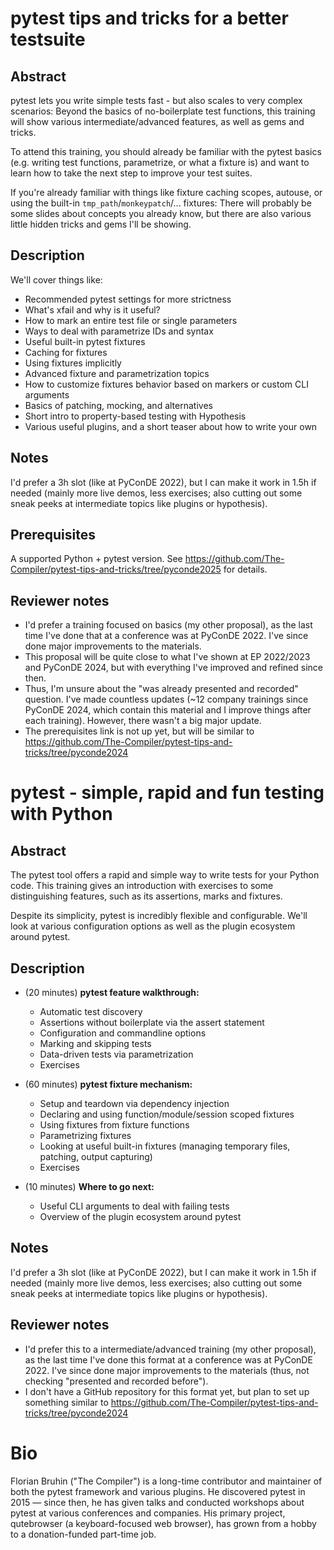 # pytest tips and tricks for a better testsuite

## Abstract

pytest lets you write simple tests fast - but also scales to very complex scenarios: Beyond the basics of no-boilerplate test functions, this training will show various intermediate/advanced features, as well as gems and tricks.

To attend this training, you should already be familiar with the pytest basics (e.g. writing test functions, parametrize, or what a fixture is) and want to learn how to take the next step to improve your test suites.

If you're already familiar with things like fixture caching scopes, autouse, or using the built-in `tmp_path`/`monkeypatch`/... fixtures: There will probably be some slides about concepts you already know, but there are also various little hidden tricks and gems I'll be showing.

## Description

We'll cover things like:

- Recommended pytest settings for more strictness
- What's xfail and why is it useful?
- How to mark an entire test file or single parameters
- Ways to deal with parametrize IDs and syntax
- Useful built-in pytest fixtures
- Caching for fixtures
- Using fixtures implicitly
- Advanced fixture and parametrization topics
- How to customize fixtures behavior based on markers or custom CLI arguments
- Basics of patching, mocking, and alternatives
- Short intro to property-based testing with Hypothesis
- Various useful plugins, and a short teaser about how to write your own

## Notes

I'd prefer a 3h slot (like at PyConDE 2022), but I can make it work in 1.5h if needed (mainly more live demos, less exercises; also cutting out some sneak peeks at intermediate topics like plugins or hypothesis).

## Prerequisites

A supported Python + pytest version. See https://github.com/The-Compiler/pytest-tips-and-tricks/tree/pyconde2025 for details.

## Reviewer notes

- I'd prefer a training focused on basics (my other proposal), as the last time I've done that at a conference was at PyConDE 2022. I've since done major improvements to the materials.
- This proposal will be quite close to what I've shown at EP 2022/2023 and PyConDE 2024, but with everything I've improved and refined since then.
- Thus, I'm unsure about the "was already presented and recorded" question. I've made countless updates (~12 company trainings since PyConDE 2024, which contain this material and I improve things after each training). However, there wasn't a big major update.
- The prerequisites link is not up yet, but will be similar to https://github.com/The-Compiler/pytest-tips-and-tricks/tree/pyconde2024


# pytest - simple, rapid and fun testing with Python

## Abstract

The pytest tool offers a rapid and simple way to write tests for your Python code. This training gives an introduction with exercises to some distinguishing features, such as its assertions, marks and fixtures.

Despite its simplicity, pytest is incredibly flexible and configurable. We'll look at various configuration options as well as the plugin ecosystem around pytest.

## Description

- (20 minutes) **pytest feature walkthrough:**
    * Automatic test discovery
    * Assertions without boilerplate via the assert statement
    * Configuration and commandline options
    * Marking and skipping tests
    * Data-driven tests via parametrization
    * Exercises

- (60 minutes) **pytest fixture mechanism:**
    * Setup and teardown via dependency injection
    * Declaring and using function/module/session scoped fixtures
    * Using fixtures from fixture functions
    * Parametrizing fixtures
    * Looking at useful built-in fixtures (managing temporary files, patching, output capturing)
    * Exercises

- (10 minutes) **Where to go next:**
    * Useful CLI arguments to deal with failing tests
    * Overview of the plugin ecosystem around pytest

## Notes

I'd prefer a 3h slot (like at PyConDE 2022), but I can make it work in 1.5h if needed (mainly more live demos, less exercises; also cutting out some sneak peeks at intermediate topics like plugins or hypothesis).

## Reviewer notes

- I'd prefer this to a intermediate/advanced training (my other proposal), as the last time I've done this format at a conference was at PyConDE 2022. I've since done major improvements to the materials (thus, not checking "presented and recorded before").
- I don't have a GitHub repository for this format yet, but plan to set up something similar to https://github.com/The-Compiler/pytest-tips-and-tricks/tree/pyconde2024


# Bio

Florian Bruhin ("The Compiler") is a long-time contributor and maintainer of both the pytest framework and various plugins. He discovered pytest in 2015 —  since then, he has given talks and conducted workshops about pytest at various conferences and companies. His primary project, qutebrowser (a keyboard-focused web browser), has grown from a hobby to a donation-funded part-time job.
